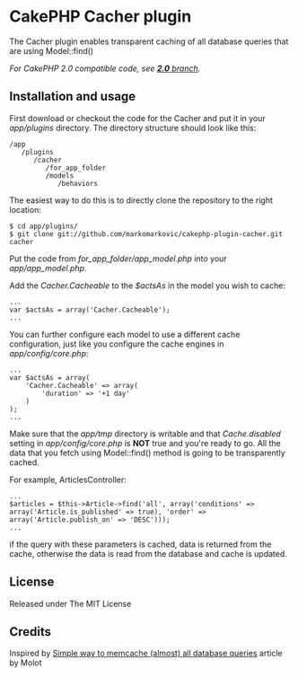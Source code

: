 # CakePHP Cacher plugin
The Cacher plugin enables transparent caching of all database queries that are using Model::find()

_For CakePHP 2.0 compatible code, see [__2.0__ branch](https://github.com/markomarkovic/cakephp-plugin-cacher/tree/2.0)._

## Installation and usage
First download or checkout the code for the Cacher and put it in your _app/plugins_ directory. The directory structure should look like this:

    /app
       /plugins
          /cacher
             /for_app_folder
             /models
                /behaviors

The easiest way to do this is to directly clone the repository to the right location:

    $ cd app/plugins/
    $ git clone git://github.com/markomarkovic/cakephp-plugin-cacher.git cacher

Put the code from _for_app_folder/app_model.php_ into your _app/app_model.php_.

Add the _Cacher.Cacheable_ to the _$actsAs_ in the model you wish to cache:

    ...
    var $actsAs = array('Cacher.Cacheable');
    ...

You can further configure each model to use a different cache configuration, just like you configure the cache engines in _app/config/core.php_:

    ...
    var $actsAs = array(
        'Cacher.Cacheable' => array(
            'duration' => '+1 day'
        )
    );
    ...

Make sure that the _app/tmp_ directory is writable and that _Cache.disabled_ setting in _app/config/core.php_ is __NOT__ true and you're ready to go. All the data that you fetch using Model::find() method is going to be transparently cached.

For example, ArticlesController:

    ...
    $articles = $this->Article->find('all', array('conditions' => array('Article.is_published' => true), 'order' => array('Article.publish_on' => 'DESC')));
    ...

if the query with these parameters is cached, data is returned from the cache, otherwise the data is read from the database and cache is updated.

## License
Released under The MIT License

## Credits
Inspired by [Simple way to memcache (almost) all database queries](http://bakery.cakephp.org/articles/view/simple-way-to-memcache-almost-all-database-queries) article by Molot

